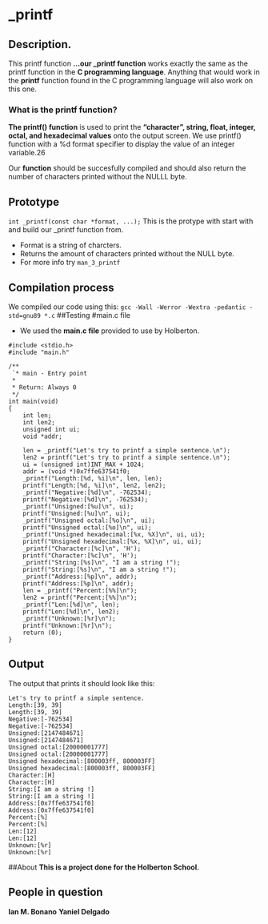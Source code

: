 # _printf

## Description.

This printf function **...our _printf function** works exactly the same as the printf function in the **C programming language**. Anything that would work in the **printf** function found in the C programming language will also work on this one.

### What is the printf function?
**The printf() function** is used to print the **“character”, string, float, integer, octal, and hexadecimal values** onto the output screen. We use printf() function with a %d format specifier to display the value of an integer variable.26

Our **function** should be succesfully compiled and should also return the number of characters printed without the NULLL byte.
## Prototype
`int _printf(const char *format, ...);`
This is the protype with start with and build our _printf function from.
- Format is a string of charcters.
- Returns the amount of characters printed without the NULL byte.
- For more info try `man_3_printf`
## Compilation process
We compiled our code using this:
`gcc -Wall -Werror -Wextra -pedantic -std=gnu89 *.c`
##Testing
#main.c file
- We used the **main.c file** provided to use by Holberton.
```#include <limits.h>
#include <stdio.h>
#include "main.h"

/**
 `* main - Entry point
 *
 * Return: Always 0
 */
int main(void)
{
    int len;
    int len2;
    unsigned int ui;
    void *addr;

    len = _printf("Let's try to printf a simple sentence.\n");
    len2 = printf("Let's try to printf a simple sentence.\n");
    ui = (unsigned int)INT_MAX + 1024;
    addr = (void *)0x7ffe637541f0;
    _printf("Length:[%d, %i]\n", len, len);
    printf("Length:[%d, %i]\n", len2, len2);
    _printf("Negative:[%d]\n", -762534);
    printf("Negative:[%d]\n", -762534);
    _printf("Unsigned:[%u]\n", ui);
    printf("Unsigned:[%u]\n", ui);
    _printf("Unsigned octal:[%o]\n", ui);
    printf("Unsigned octal:[%o]\n", ui);
    _printf("Unsigned hexadecimal:[%x, %X]\n", ui, ui);
    printf("Unsigned hexadecimal:[%x, %X]\n", ui, ui);
    _printf("Character:[%c]\n", 'H');
    printf("Character:[%c]\n", 'H');
    _printf("String:[%s]\n", "I am a string !");
    printf("String:[%s]\n", "I am a string !");
    _printf("Address:[%p]\n", addr);
    printf("Address:[%p]\n", addr);
    len = _printf("Percent:[%%]\n");
    len2 = printf("Percent:[%%]\n");
    _printf("Len:[%d]\n", len);
    printf("Len:[%d]\n", len2);
    _printf("Unknown:[%r]\n");
    printf("Unknown:[%r]\n");
    return (0);
}
```
## Output
The output that prints it should look like this:
```Let's try to printf a simple sentence.
Let's try to printf a simple sentence.
Length:[39, 39]
Length:[39, 39]
Negative:[-762534]
Negative:[-762534]
Unsigned:[2147484671]
Unsigned:[2147484671]
Unsigned octal:[20000001777]
Unsigned octal:[20000001777]
Unsigned hexadecimal:[800003ff, 800003FF]
Unsigned hexadecimal:[800003ff, 800003FF]
Character:[H]
Character:[H]
String:[I am a string !]
String:[I am a string !]
Address:[0x7ffe637541f0]
Address:[0x7ffe637541f0]
Percent:[%]
Percent:[%]
Len:[12]
Len:[12]
Unknown:[%r]
Unknown:[%r]
```
##About
**This is a project done for the Holberton School.**

## People in question
**Ian M. Bonano**
**Yaniel Delgado**
